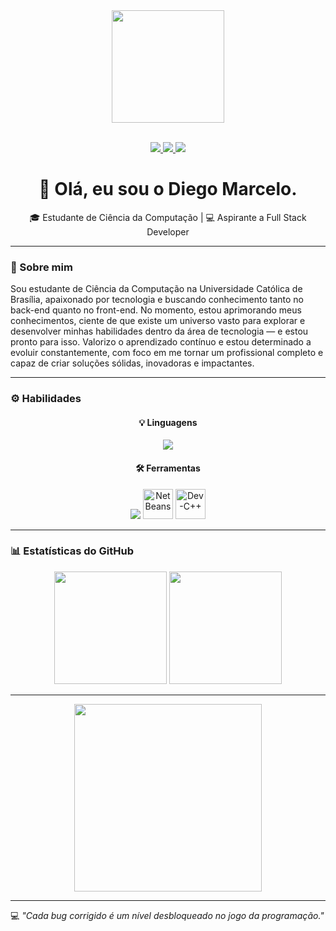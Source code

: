 <div align="center">
  <!-- GIF principal -->
  <img height="180" src="https://media.giphy.com/media/M9gbBd9nbDrOTu1Mqx/giphy.gif" />
</div>

<br>

<p align="center">
  <a href="https://br.linkedin.com/in/diegomarcelo" target="_blank">
    <img src="https://img.shields.io/badge/-LinkedIn-0077B5?style=for-the-badge&logo=Linkedin&logoColor=white" />
  </a>
  <a href="https://instagram.com/azzul_" target="_blank">
    <img src="https://img.shields.io/badge/-Instagram-E4405F?style=for-the-badge&logo=Instagram&logoColor=white" />
  </a>
  <a href="mailto:diegoomarcelo@gmail.com">
    <img src="https://img.shields.io/badge/-Gmail-%23333?style=for-the-badge&logo=gmail&logoColor=white" />
  </a>
</p>

<h1 align="center">👋 Olá, eu sou o Diego Marcelo.</h1>
<p align="center">
🎓 Estudante de Ciência da Computação | 💻 Aspirante a Full Stack Developer  
</p>

---

### 🧠 Sobre mim

Sou estudante de Ciência da Computação na Universidade Católica de Brasília, apaixonado por tecnologia e buscando conhecimento tanto no back-end quanto no front-end. No momento, estou aprimorando meus conhecimentos, ciente de que existe um universo vasto para explorar e desenvolver minhas habilidades dentro da área de tecnologia — e estou pronto para isso. Valorizo o aprendizado contínuo e estou determinado a evoluir constantemente, com foco em me tornar um profissional completo e capaz de criar soluções sólidas, inovadoras e impactantes.

---

### ⚙️ Habilidades

<div align="center">

#### 💡 Linguagens  
<img src="https://skillicons.dev/icons?i=c,java,html,css,python,javascript" />

#### 🛠️ Ferramentas  
<img src="https://skillicons.dev/icons?i=git,github,vscode,mysql" />
<img src="https://cdn.jsdelivr.net/gh/devicons/devicon/icons/netbeans/netbeans-original.svg" height="48" title="NetBeans"/>
<img src="https://cdn.jsdelivr.net/gh/devicons/devicon/icons/cplusplus/cplusplus-original.svg" height="48" title="Dev-C++"/>

</div>

---

### 📊 Estatísticas do GitHub

<div align="center">
  <img height="180em" src="https://github-readme-stats.vercel.app/api?username=diegoomarcelo&show_icons=true&theme=dracula&include_all_commits=true&count_private=true"/>
  <img height="180em" src="https://github-readme-streak-stats.herokuapp.com/?user=diegoomarcelo&theme=dracula"/>
</div>

---



<div align="center">
  <img height="300" src="https://media3.giphy.com/media/v1.Y2lkPTc5MGI3NjExNnprZGg0d2cxNWxrOG1mZjNhbDB6Z24xZ3AwMGo3YnB4d2J0amlpbSZlcD12MV9pbnRlcm5hbF9naWZfYnlfaWQmY3Q9Zw/d9QiBcfzg64Io/giphy.gif"/>
</div>

---

💻 *"Cada bug corrigido é um nível desbloqueado no jogo da programação."*

